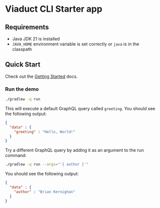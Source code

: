 # Viaduct CLI Starter app

## Requirements

- Java JDK 21 is installed
- `JAVA_HOME` environment variable is set correctly or `java` is in the classpath

## Quick Start

Check out the [Getting Started](https://airbnb.io/viaduct/docs/getting_started/) docs.

### Run the demo

```bash
./gradlew -q run
```

This will execute a default GraphQL query called `greeting`. You should see the following output:

```json
{
  "data" : {
    "greeting" : "Hello, World!"
  }
}
```

Try a different GraphQL query by adding it as an argument to the run command:

```bash
./gradlew -q run --args="'{ author }'"
```

You should see the following output:

```json
{
  "data" : {
    "author" : "Brian Kernighan"
  }
}
```
